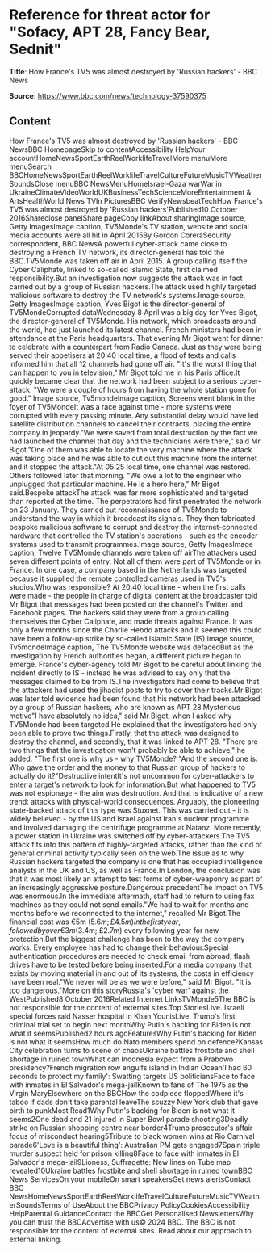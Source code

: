 # Reference for threat actor for "Sofacy, APT 28, Fancy Bear, Sednit"

**Title**: How France's TV5 was almost destroyed by 'Russian hackers' - BBC News

**Source**: https://www.bbc.com/news/technology-37590375

## Content
How France's TV5 was almost destroyed by 'Russian hackers' - BBC NewsBBC HomepageSkip to contentAccessibility HelpYour accountHomeNewsSportEarthReelWorklifeTravelMore menuMore menuSearch BBCHomeNewsSportEarthReelWorklifeTravelCultureFutureMusicTVWeatherSoundsClose menuBBC NewsMenuHomeIsrael-Gaza warWar in UkraineClimateVideoWorldUKBusinessTechScienceMoreEntertainment & ArtsHealthWorld News TVIn PicturesBBC VerifyNewsbeatTechHow France's TV5 was almost destroyed by 'Russian hackers'Published10 October 2016Shareclose panelShare pageCopy linkAbout sharingImage source, Getty ImagesImage caption, TV5Monde's TV station, website and social media accounts were all hit in April 2015By Gordon CoreraSecurity correspondent, BBC NewsA powerful cyber-attack came close to destroying a French TV network, its director-general has told the BBC.TV5Monde was taken off air in April 2015. A group calling itself the Cyber Caliphate, linked to so-called Islamic State, first claimed responsibility.But an investigation now suggests the attack was in fact carried out by a group of Russian hackers.The attack used highly targeted malicious software to destroy the TV network's systems.Image source, Getty ImagesImage caption, Yves Bigot is the director-general of TV5MondeCorrupted dataWednesday 8 April was a big day for Yves Bigot, the director-general of TV5Monde. His network, which broadcasts around the world, had just launched its latest channel. French ministers had been in attendance at the Paris headquarters. That evening Mr Bigot went for dinner to celebrate with a counterpart from Radio Canada. Just as they were being served their appetisers at 20:40 local time, a flood of texts and calls informed him that all 12 channels had gone off air. "It's the worst thing that can happen to you in television," Mr Bigot told me in his Paris office.It quickly became clear that the network had been subject to a serious cyber-attack. "We were a couple of hours from having the whole station gone for good." Image source, Tv5mondeImage caption, Screens went blank in the foyer of TV5MondeIt was a race against time - more systems were corrupted with every passing minute. Any substantial delay would have led satellite distribution channels to cancel their contracts, placing the entire company in jeopardy."We were saved from total destruction by the fact we had launched the channel that day and the technicians were there," said Mr Bigot."One of them was able to locate the very machine where the attack was taking place and he was able to cut out this machine from the internet and it stopped the attack."At 05:25 local time, one channel was restored. Others followed later that morning.  "We owe a lot to the engineer who unplugged that particular machine. He is a hero here," Mr Bigot said.Bespoke attackThe attack was far more sophisticated and targeted than reported at the time. The perpetrators had first penetrated the network on 23 January. They carried out reconnaissance of TV5Monde to understand the way in which it broadcast its signals. They then fabricated bespoke malicious software to corrupt and destroy the internet-connected hardware that controlled the TV station's operations - such as the encoder systems used to transmit programmes.Image source, Getty ImagesImage caption, Twelve TV5Monde channels were taken off airThe attackers used seven different points of entry. Not all of them were part of TV5Monde or in France. In one case, a company based in the Netherlands was targeted because it supplied the remote controlled cameras used in TV5's studios.Who was responsible? At 20:40 local time - when the first calls were made - the people in charge of digital content at the broadcaster told Mr Bigot that messages had been posted on the channel's Twitter and Facebook pages. The hackers said they were from a group calling themselves the Cyber Caliphate, and made threats against France. It was only a few months since the Charlie Hebdo attacks and it seemed this could have been a follow-up strike by so-called Islamic State (IS).Image source, Tv5mondeImage caption, The TV5Monde website was defacedBut as the investigation by French authorities began, a different picture began to emerge. France's cyber-agency told Mr Bigot to be careful about linking the incident directly to IS - instead he was advised to say only that the messages claimed to be from IS.The investigators had come to believe that the attackers had used the jihadist posts to try to cover their tracks.Mr Bigot was later told evidence had been found that his network had been attacked by a group of Russian hackers, who are known as APT 28.Mysterious motive"I have absolutely no idea," said Mr Bigot, when I asked why TV5Monde had been targeted.He explained that the investigators had only been able to prove two things.Firstly, that the attack was designed to destroy the channel, and secondly, that it was linked to APT 28. "There are two things that the investigation won't probably be able to achieve," he added. "The first one is why us - why TV5Monde? "And the second one is: Who gave the order and the money to that Russian group of hackers to actually do it?"Destructive intentIt's not uncommon for cyber-attackers to enter a target's network to look for information.But what happened to TV5 was not espionage - the aim was destruction. And that is indicative of a new trend: attacks with physical-world consequences. Arguably, the pioneering state-backed attack of this type was Stuxnet. This was carried out - it is widely believed - by the US and Israel against Iran's nuclear programme and involved damaging the centrifuge programme at Natanz. More recently, a power station in Ukraine was switched off by cyber-attackers.The TV5 attack fits into this pattern of highly-targeted attacks, rather than the kind of general criminal activity typically seen on the web.The issue as to why Russian hackers targeted the company is one that has occupied intelligence analysts in the UK and US, as well as France.In London, the conclusion was that it was most likely an attempt to test forms of cyber-weaponry as part of an increasingly aggressive posture.Dangerous precedentThe impact on TV5 was enormous.In the immediate aftermath, staff had to return to using fax machines as they could not send emails."We had to wait for months and months before we reconnected to the internet," recalled Mr Bigot.The financial cost was €5m ($5.6m; £4.5m) in the first year, followed by over €3m ($3.4m; £2.7m) every following year for new protection.But the biggest challenge has been to the way the company works. Every employee has had to change their behaviour.Special authentication procedures are needed to check email from abroad, flash drives have to be tested before being inserted.For a media company that exists by moving material in and out of its systems, the costs in efficiency have been real."We never will be as we were before," said Mr Bigot. "It is too dangerous."More on this storyRussia's 'cyber war' against the WestPublished8 October 2016Related Internet LinksTVMonde5The BBC is not responsible for the content of external sites.Top StoriesLive. Israeli special forces raid Nasser hospital in Khan YounisLive. Trump's first criminal trial set to begin next monthWhy Putin's backing for Biden is not what it seemsPublished2 hours agoFeaturesWhy Putin's backing for Biden is not what it seemsHow much do Nato members spend on defence?Kansas City celebration turns to scene of chaosUkraine battles frostbite and shell shortage in ruined townWhat can Indonesia expect from a Prabowo presidency?French migration row engulfs island in Indian Ocean'I had 60 seconds to protect my family': Swatting targets US politiciansFace to face with inmates in El Salvador's mega-jailKnown to fans of The 1975 as the Virgin MaryElsewhere on the BBCHow the codpiece floppedWhere it's taboo if dads don't take parental leaveThe scuzzy New York club that gave birth to punkMost Read1Why Putin's backing for Biden is not what it seems2One dead and 21 injured in Super Bowl parade shooting3Deadly strike on Russian shopping centre near border4Trump prosecutor's affair focus of misconduct hearing5Tribute to black women wins at Rio Carnival parade6'Love is a beautiful thing': Australian PM gets engaged7Spain triple murder suspect held for prison killing8Face to face with inmates in El Salvador's mega-jail9Lioness, Suffragette: New lines on Tube map revealed10Ukraine battles frostbite and shell shortage in ruined townBBC News ServicesOn your mobileOn smart speakersGet news alertsContact BBC NewsHomeNewsSportEarthReelWorklifeTravelCultureFutureMusicTVWeatherSoundsTerms of UseAbout the BBCPrivacy PolicyCookiesAccessibility HelpParental GuidanceContact the BBCGet Personalised NewslettersWhy you can trust the BBCAdvertise with us© 2024 BBC. The BBC is not responsible for the content of external sites. Read about our approach to external linking.